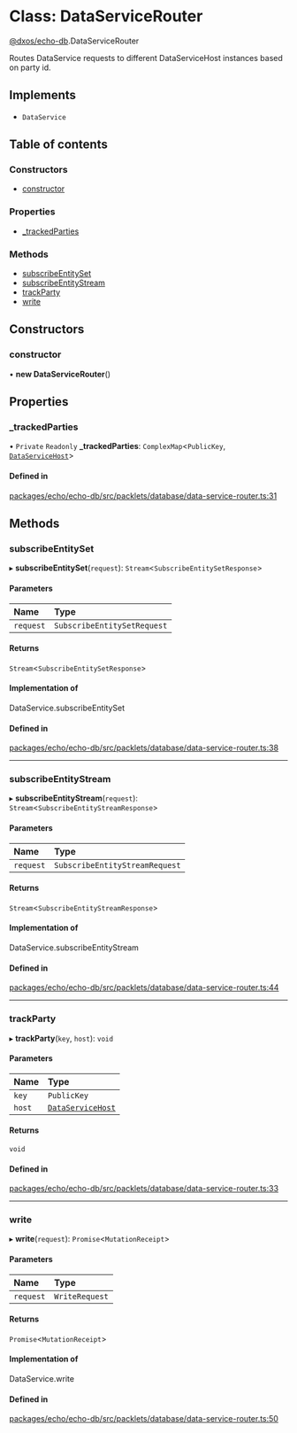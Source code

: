 # Class: DataServiceRouter

[@dxos/echo-db](../modules/dxos_echo_db.md).DataServiceRouter

Routes DataService requests to different DataServiceHost instances based on party id.

## Implements

- `DataService`

## Table of contents

### Constructors

- [constructor](dxos_echo_db.DataServiceRouter.md#constructor)

### Properties

- [\_trackedParties](dxos_echo_db.DataServiceRouter.md#_trackedparties)

### Methods

- [subscribeEntitySet](dxos_echo_db.DataServiceRouter.md#subscribeentityset)
- [subscribeEntityStream](dxos_echo_db.DataServiceRouter.md#subscribeentitystream)
- [trackParty](dxos_echo_db.DataServiceRouter.md#trackparty)
- [write](dxos_echo_db.DataServiceRouter.md#write)

## Constructors

### constructor

• **new DataServiceRouter**()

## Properties

### \_trackedParties

• `Private` `Readonly` **\_trackedParties**: `ComplexMap`<`PublicKey`, [`DataServiceHost`](dxos_echo_db.DataServiceHost.md)\>

#### Defined in

[packages/echo/echo-db/src/packlets/database/data-service-router.ts:31](https://github.com/dxos/dxos/blob/e3b936721/packages/echo/echo-db/src/packlets/database/data-service-router.ts#L31)

## Methods

### subscribeEntitySet

▸ **subscribeEntitySet**(`request`): `Stream`<`SubscribeEntitySetResponse`\>

#### Parameters

| Name | Type |
| :------ | :------ |
| `request` | `SubscribeEntitySetRequest` |

#### Returns

`Stream`<`SubscribeEntitySetResponse`\>

#### Implementation of

DataService.subscribeEntitySet

#### Defined in

[packages/echo/echo-db/src/packlets/database/data-service-router.ts:38](https://github.com/dxos/dxos/blob/e3b936721/packages/echo/echo-db/src/packlets/database/data-service-router.ts#L38)

___

### subscribeEntityStream

▸ **subscribeEntityStream**(`request`): `Stream`<`SubscribeEntityStreamResponse`\>

#### Parameters

| Name | Type |
| :------ | :------ |
| `request` | `SubscribeEntityStreamRequest` |

#### Returns

`Stream`<`SubscribeEntityStreamResponse`\>

#### Implementation of

DataService.subscribeEntityStream

#### Defined in

[packages/echo/echo-db/src/packlets/database/data-service-router.ts:44](https://github.com/dxos/dxos/blob/e3b936721/packages/echo/echo-db/src/packlets/database/data-service-router.ts#L44)

___

### trackParty

▸ **trackParty**(`key`, `host`): `void`

#### Parameters

| Name | Type |
| :------ | :------ |
| `key` | `PublicKey` |
| `host` | [`DataServiceHost`](dxos_echo_db.DataServiceHost.md) |

#### Returns

`void`

#### Defined in

[packages/echo/echo-db/src/packlets/database/data-service-router.ts:33](https://github.com/dxos/dxos/blob/e3b936721/packages/echo/echo-db/src/packlets/database/data-service-router.ts#L33)

___

### write

▸ **write**(`request`): `Promise`<`MutationReceipt`\>

#### Parameters

| Name | Type |
| :------ | :------ |
| `request` | `WriteRequest` |

#### Returns

`Promise`<`MutationReceipt`\>

#### Implementation of

DataService.write

#### Defined in

[packages/echo/echo-db/src/packlets/database/data-service-router.ts:50](https://github.com/dxos/dxos/blob/e3b936721/packages/echo/echo-db/src/packlets/database/data-service-router.ts#L50)
